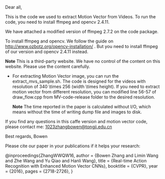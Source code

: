 Dear all,

This is the code we used to extract Motion Vector from Videos.
To run the code, you need to install ffmpeg and opencv 2.4.11.

We have attached a modified version of ffmpeg 2.7.2 on the code package.

To install ffmpeg and opencv. We follow the guide on http://www.ozbotz.org/opencv-installation/ . But you need to install ffmpeg of our version and opencv 2.4.11 instead.

**Note** This is a third-party website. We have no control of the content on this website. Please use the content carefully.

- For extracting Motion Vector image, you can run the extract_mvs_sample.sh. The code is designed for the videos with resolution of 340 \times 256 (width \times height). If you need to extract motion vector from different resolution, you can modified line 56-57 of draw_flow.cpp from MV-code-release folder to the desired resolution.


    **Note** The time reported in the paper is calculated without I/O, which means without the time of writing dump file and images to disk.

If you find any questions in this caffe version and motion vector code, please contact me: 1023zhangbowen@tongji.edu.cn

Best regards,
Bowen


Please cite our paper in your publications if it helps your research:

@inproceedings{ZhangWWQW16,
author    = {Bowen Zhang and Limin Wang and Zhe Wang and Yu Qiao and Hanli Wang},
title     = {Real-time Action Recognition with Enhanced Motion Vector CNNs},
booktitle = {CVPR},
year      = {2016},
pages     = {2718-2726},
}
